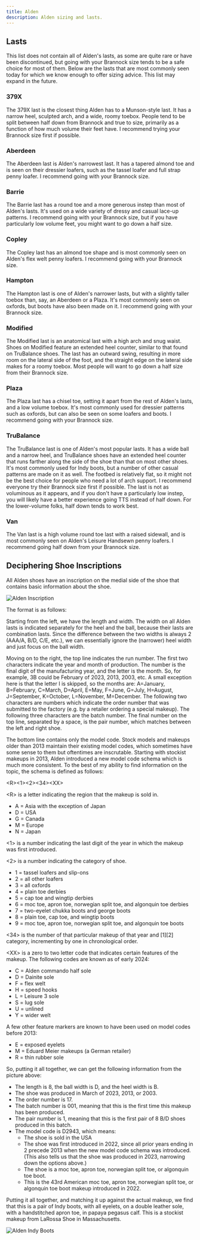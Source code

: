 ```yaml
---
title: Alden
description: Alden sizing and lasts.
---
```


## Lasts

This list does not contain all of Alden's lasts, as some are quite rare or have been discontinued, but going with your Brannock size tends to be a safe choice for most of them. Below are the lasts that are most commonly seen today for which we know enough to offer sizing advice. This list may expand in the future.

### 379X
The 379X last is the closest thing Alden has to a Munson-style last. It has a narrow heel, sculpted arch, and a wide, roomy toebox. People tend to be split between half down from Brannock and true to size, primarily as a function of how much volume their feet have. I recommend trying your Brannock size first if possible.

### Aberdeen
The Aberdeen last is Alden's narrowest last. It has a tapered almond toe and is seen on their dressier loafers, such as the tassel loafer and full strap penny loafer. I recommend going with your Brannock size.

### Barrie
The Barrie last has a round toe and a more generous instep than most of Alden's lasts. It's used on a wide variety of dressy and casual lace-up patterns. I recommend going with your Brannock size, but if you have particularly low volume feet, you might want to go down a half size.

### Copley
The Copley last has an almond toe shape and is most commonly seen on Alden's flex welt penny loafers. I recommend going with your Brannock size.

<!-- ### Grant -->

### Hampton
The Hampton last is one of Alden's narrower lasts, but with a slightly taller toebox than, say, an Aberdeen or a Plaza. It's most commonly seen on oxfords, but boots have also been made on it. I recommend going with your Brannock size.

<!-- ### Leydon -->

### Modified
The Modified last is an anatomical last with a high arch and snug waist. Shoes on Modified feature an extended heel counter, similar to that found on TruBalance shoes. The last has an outward swing, resulting in more room on the lateral side of the foot, and the straight edge on the lateral side makes for a roomy toebox.  Most people will want to go down a half size from their Brannock size.

<!-- ### Orleans -->

### Plaza
The Plaza last has a chisel toe, setting it apart from the rest of Alden's lasts, and a low volume toebox. It's most commonly used for dressier patterns such as oxfords, but can also be seen on some loafers and boots. I recommend going with your Brannock size.

<!-- ### Tremont -->

### TruBalance
The TruBalance last is one of Alden's most popular lasts. It has a wide ball and a narrow heel, and TruBalance shoes have an extended heel counter that runs farther along the side of the shoe than that on most other shoes. It's most commonly used for Indy boots, but a number of other casual patterns are made on it as well. The footbed is relatively flat, so it might not be the best choice for people who need a lot of arch support. I recommend everyone try their Brannock size first if possible. The last is not as voluminous as it appears, and if you don't have a particularly low instep, you will likely have a better experience going TTS instead of half down. For the lower-volume folks, half down tends to work best.

### Van
The Van last is a high volume round toe last with a raised sidewall, and is most commonly seen on Alden's Leisure Handsewn penny loafers. I recommend going half down from your Brannock size.



<!-- Uncommon Lasts

CDI
Classic

Elle

Kendal

M58
M75
Mitch

Snap
Stroller
Super D
Tom

TruDepth
TruFlare
TruForm
TruLine
TruSquare
TruTred
-->


## Deciphering Shoe Inscriptions

All Alden shoes have an inscription on the medial side of the shoe that contains basic information about the shoe. 

![Alden Inscription](../../../assets/makers/alden/alden-inscription.jpg)

The format is as follows:

Starting from the left, we have the length and width. The width on all Alden lasts is indicated separately for the heel and the ball, because their lasts are combination lasts. Since the difference between the two widths is always 2 (AAA/A, B/D, C/E, etc.), we can essentially ignore the (narrower) heel width and just focus on the ball width.

Moving on to the right, the top line indicates the run number. The first two characters indicate the year and month of production. The number is the final digit of the manufacturing year, and the letter is the month. So, for example, 3B could be February of 2023, 2013, 2003, etc. A small exception here is that the letter I is skipped, so the months are: A=January, B=February, C=March, D=April, E=May, F=June, G=July, H=August, J=September, K=October, L=November, M=December. The following two characters are numbers which indicate the order number that was submitted to the factory (e.g. by a retailer ordering a special makeup). The following three characters are the batch number. The final number on the top line, separated by a space, is the pair number, which matches between the left and right shoe.

The bottom line contains only the model code. Stock models and makeups older than 2013 maintain their existing model codes, which sometimes have some sense to them but oftentimes are inscrutable. Starting with stockist makeups in 2013, Alden introduced a new model code schema which is much more consistent. To the best of my ability to find information on the topic, the schema is defined as follows:

\<R\>\<1\>\<2\>\<34\>\<XX\>

\<R\> is a letter indicating the region that the makeup is sold in. 
  - A = Asia with the exception of Japan
  - D = USA
  - G = Canada
  - M = Europe
  - N = Japan

\<1\> is a number indicating the last digit of the year in which the makeup was first introduced.

\<2\> is a number indicating the category of shoe.
  - 1 = tassel loafers and slip-ons
  - 2 = all other loafers
  - 3 = all oxfords
  - 4 = plain toe derbies
  - 5 = cap toe and wingtip derbies
  - 6 = moc toe, apron toe, norwegian split toe, and algonquin toe derbies
  - 7 = two-eyelet chukka boots and george boots
  - 8 = plain toe, cap toe, and wingtip boots
  - 9 = moc toe, apron toe, norwegian split toe, and algonquin toe boots

\<34\> is the number of that particular makeup of that year and [1][2] category, incrementing by one in chronological order.

\<XX\> is a zero to two letter code that indicates certain features of the makeup. The following codes are known as of early 2024:
  - C = Alden commando half sole
  - D = Dainite sole
  - F = flex welt
  - H = speed hooks
  - L = Leisure 3 sole
  - S = lug sole
  - U = unlined
  - Y = wider welt

A few other feature markers are known to have been used on model codes before 2013:
  - E = exposed eyelets
  - M = Eduard Meier makeups (a German retailer)
  - R = thin rubber sole

So, putting it all together, we can get the following information from the picture above:
 - The length is 8, the ball width is D, and the heel width is B.
 - The shoe was produced in March of 2023, 2013, or 2003.
 - The order number is 17.
 - The batch number is 001, meaning that this is the first time this makeup has been produced.
 - The pair number is 1, meaning that this is the first pair of 8 B/D shoes produced in this batch.
 - The model code is D2943, which means:
   - The shoe is sold in the USA
   - The shoe was first introduced in 2022, since all prior years ending in 2 precede 2013 when the new model code schema was introduced. (This also tells us that the shoe was produced in 2023, narrowing down the options above.)
   - The shoe is a moc toe, apron toe, norwegian split toe, or algonquin toe boot.
   - This is the 43rd American moc toe, apron toe, norwegian split toe, or algonquin toe boot makeup introduced in 2022.

Putting it all together, and matching it up against the actual makeup, we find that this is a pair of Indy boots, with all eyelets, on a double leather sole, with a handstitched apron toe, in papaya pegasus calf. This is a stockist makeup from LaRossa Shoe in Massachusetts.

![Alden Indy Boots](../../../assets/makers/alden/alden-indy-boots-d2943.jpg)
